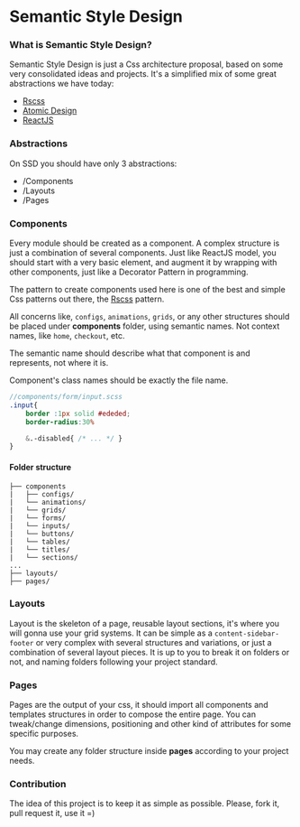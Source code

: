 # Semantic Style Design

### What is Semantic Style Design?

Semantic Style Design is just a Css architecture proposal, based on some very consolidated ideas and projects. It's a simplified mix of some great abstractions we have today:

- [Rscss](//rscss.io/)
- [Atomic Design](//bradfrost.com/blog/post/atomic-web-design/)
- [ReactJS](//facebook.github.io/react/)

### Abstractions

On SSD you should have only 3 abstractions:

- /Components
- /Layouts
- /Pages

### Components

Every module should be created as a component. A complex structure is just a combination of
several components. Just like ReactJS model, you should start with a very basic element,
and augment it by wrapping with other components, just like a Decorator Pattern in programming.

The pattern to create components used here is one of the best and simple Css patterns out there, the [Rscss](//rscss.io/) pattern.

All concerns like, `configs`, `animations`, `grids`, or any other structures should be placed under **components** folder, using semantic names.
Not context names, like `home`, `checkout`, etc.

The semantic name should describe what that component is and represents, not where it is.

Component's class names should be exactly the file name.

```scss
//components/form/input.scss
.input{
    border :1px solid #ededed;
    border-radius:30%

    &.-disabled{ /* ... */ }
}
```

#### Folder structure
```
├── components
|   ├── configs/
|   └── animations/
|   └── grids/
|   └── forms/
|   └── inputs/
|   └── buttons/
|   └── tables/
|   └── titles/
|   └── sections/
...
├── layouts/
├── pages/

```

### Layouts

Layout is the skeleton of a page, reusable layout sections, it's where you will gonna use your grid systems.
It can be simple as a `content-sidebar-footer` or very complex with several structures and variations, or just a combination of several layout pieces. It is up to you to break it on folders or not, and naming folders following your project standard.


### Pages

Pages are the output of your css, it should import all components and templates structures in order to compose the entire page.
You can tweak/change dimensions, positioning and other kind of attributes for some specific purposes.

You may create any folder structure inside **pages** according to your project needs.

### Contribution

The idea of this project is to keep it as simple as possible.
Please, fork it, pull request it, use it =)

